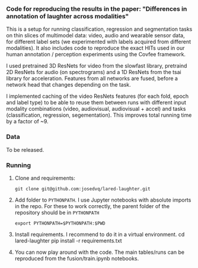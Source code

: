 ### Code for reproducing the results in the paper: "Differences in annotation of laughter across modalities"

This is a setup for running classification, regression and segmentation tasks on thin slices of multimodel data: video, audio and wearable sensor data, for different label sets (we experimented with labels acquired from different modalities). It also includes code to reproduce the exact HITs used in our human annotation / perception experiments using the Covfee framework.

I used pretrained 3D ResNets for video from the slowfast library, pretraind 2D ResNets for audio (on spectrograms) and a 1D ResNets from the tsai library for acceleration. Features from all networks are fused, before a network head that changes depending on the task.

I implemented caching of the video ResNets features (for each fold, epoch and label type) to be able to reuse them between runs with different input modality combinations (video, audiovisual, audiovisual + accel) and tasks (classification, regression, segementation). This improves total running time by a factor of ~9.

### Data

To be released.

### Running

1. Clone and requirements: 

    ```
    git clone git@github.com:josedvq/lared-laughter.git
    ```

2. Add folder to `PYTHONPATH`. I use Jupyter notebooks with absolute imports in the repo. For these to work correctly, the parent folder of the repository should be in `PYTHONPATH`

    ```
    export PYTHONPATH=$PYTHONPATH:$PWD
    ```

3. Install requirements. I recommend to do it in a virtual environment.
cd lared-laughter
pip install -r requirements.txt

4. You can now play around with the code.
The main tables/runs can be reproduced from the fusion/train.ipynb notebooks.